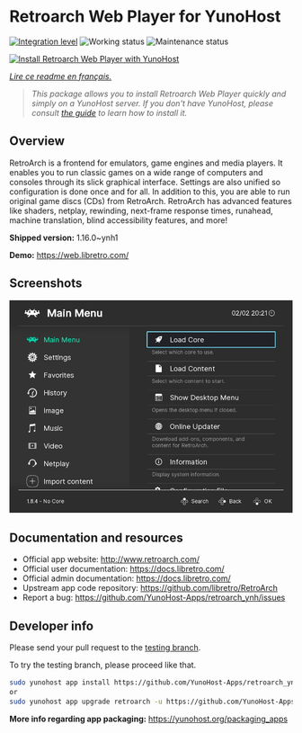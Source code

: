 <!--
N.B.: This README was automatically generated by https://github.com/YunoHost/apps/tree/master/tools/README-generator
It shall NOT be edited by hand.
-->

# Retroarch Web Player for YunoHost

[![Integration level](https://dash.yunohost.org/integration/retroarch.svg)](https://dash.yunohost.org/appci/app/retroarch) ![Working status](https://ci-apps.yunohost.org/ci/badges/retroarch.status.svg) ![Maintenance status](https://ci-apps.yunohost.org/ci/badges/retroarch.maintain.svg)

[![Install Retroarch Web Player with YunoHost](https://install-app.yunohost.org/install-with-yunohost.svg)](https://install-app.yunohost.org/?app=retroarch)

*[Lire ce readme en français.](./README_fr.md)*

> *This package allows you to install Retroarch Web Player quickly and simply on a YunoHost server.
If you don't have YunoHost, please consult [the guide](https://yunohost.org/#/install) to learn how to install it.*

## Overview

RetroArch is a frontend for emulators, game engines and media players.
It enables you to run classic games on a wide range of computers and consoles through its slick graphical interface. Settings are also unified so configuration is done once and for all.
In addition to this, you are able to run original game discs (CDs) from RetroArch.
RetroArch has advanced features like shaders, netplay, rewinding, next-frame response times, runahead, machine translation, blind accessibility features, and more!


**Shipped version:** 1.16.0~ynh1

**Demo:** https://web.libretro.com/

## Screenshots

![Screenshot of Retroarch Web Player](./doc/screenshots/ozone-main-menu.jpg)

## Documentation and resources

* Official app website: <http://www.retroarch.com/>
* Official user documentation: <https://docs.libretro.com/>
* Official admin documentation: <https://docs.libretro.com/>
* Upstream app code repository: <https://github.com/libretro/RetroArch>
* Report a bug: <https://github.com/YunoHost-Apps/retroarch_ynh/issues>

## Developer info

Please send your pull request to the [testing branch](https://github.com/YunoHost-Apps/retroarch_ynh/tree/testing).

To try the testing branch, please proceed like that.

``` bash
sudo yunohost app install https://github.com/YunoHost-Apps/retroarch_ynh/tree/testing --debug
or
sudo yunohost app upgrade retroarch -u https://github.com/YunoHost-Apps/retroarch_ynh/tree/testing --debug
```

**More info regarding app packaging:** <https://yunohost.org/packaging_apps>

